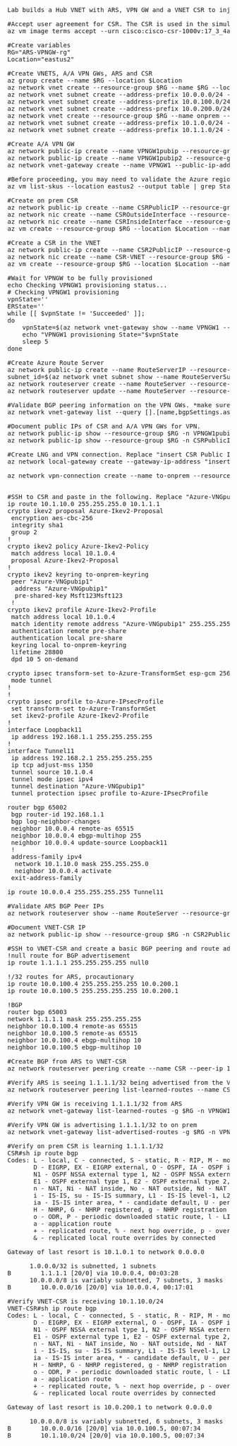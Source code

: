 <pre lang="...">
Lab builds a Hub VNET with ARS, VPN GW and a VNET CSR to inject routes into ARS. On prem is simulated with a VNET and a CSR. On prem CSR has an ikev2 tunnel to the VPNGW with BGP. On prem is advertising 10.1.10.0/24, ASN 65002. CSR in the VNET is advertising 1.1.1.1/32, ASN 65003

#Accept user agreement for CSR. The CSR is used in the simulated on prem VNET and will have a S2S tunnel to the VPNGW
az vm image terms accept --urn cisco:cisco-csr-1000v:17_3_4a-byol:latest

#Create variables
RG="ARS-VPNGW-rg"
Location="eastus2"

#Create VNETS, A/A VPN GWs, ARS and CSR
az group create --name $RG --location $Location
az network vnet create --resource-group $RG --name $RG --location $Location --address-prefixes 10.0.0.0/16 --subnet-name VM --subnet-prefix 10.0.10.0/24
az network vnet subnet create --address-prefix 10.0.0.0/24 --name GatewaySubnet --resource-group $RG --vnet-name $RG
az network vnet subnet create --address-prefix 10.0.100.0/24 --name RouteServerSubnet --resource-group $RG --vnet-name $RG
az network vnet subnet create --address-prefix 10.0.200.0/24 --name NVASubnet --resource-group $RG --vnet-name $RG
az network vnet create --resource-group $RG --name onprem --location $Location --address-prefixes 10.1.0.0/16 --subnet-name VM --subnet-prefix 10.1.10.0/24
az network vnet subnet create --address-prefix 10.1.0.0/24 --name zeronet --resource-group $RG --vnet-name onprem
az network vnet subnet create --address-prefix 10.1.1.0/24 --name onenet --resource-group $RG --vnet-name onprem

#Create A/A VPN GW
az network public-ip create --name VPNGW1pubip --resource-group $RG --allocation-method Static --sku standard
az network public-ip create --name VPNGW1pubip2 --resource-group $RG --allocation-method Static --sku standard
az network vnet-gateway create --name VPNGW1 --public-ip-address VPNGW1pubip VPNGW1pubip2 --resource-group $RG --vnet $RG --gateway-type Vpn --vpn-type RouteBased --sku VpnGw3 --no-wait --asn 65515

#Before proceeding, you may need to validate the Azure region has the available VM Sku size
az vm list-skus --location eastus2 --output table | grep Standard_D
    
#Create on prem CSR
az network public-ip create --name CSRPublicIP --resource-group $RG --idle-timeout 30 --allocation-method Static
az network nic create --name CSROutsideInterface --resource-group $RG --subnet zeronet --vnet onprem --public-ip-address CSRPublicIP --ip-forwarding true
az network nic create --name CSRInsideInterface --resource-group $RG --subnet onenet --vnet onprem --ip-forwarding true
az vm create --resource-group $RG --location $Location --name Onprem-CSR --size Standard_D2_v2 --nics CSROutsideInterface CSRInsideInterface  --image cisco:cisco-csr-1000v:17_3_4a-byol:latest --admin-username azureuser --admin-password Msft123Msft123 --no-wait

#Create a CSR in the VNET
az network public-ip create --name CSR2PublicIP --resource-group $RG --idle-timeout 30 --allocation-method Static
az network nic create --name CSR-VNET --resource-group $RG --subnet NVASubnet --vnet $RG --public-ip-address CSR2PublicIP --ip-forwarding true
az vm create --resource-group $RG --location $Location --name VNET-CSR --size Standard_D2_v2 --nics CSR-VNET --image cisco:cisco-csr-1000v:17_3_4a-byol:latest --admin-username azureuser --admin-password Msft123Msft123 --no-wait

#Wait for VPNGW to be fully provisioned
echo Checking VPNGW1 provisioning status...
# Checking VPNGW1 provisioning
vpnState=''
ERState=''
while [[ $vpnState != 'Succeeded' ]];
do
    vpnState=$(az network vnet-gateway show --name VPNGW1 --resource-group $RG --query 'provisioningState' -o tsv)
    echo "VPNGW1 provisioning State="$vpnState
    sleep 5
done

#Create Azure Route Server
az network public-ip create --name RouteServerIP --resource-group $RG --version IPv4 --sku Standard --location $Location
subnet_id=$(az network vnet subnet show --name RouteServerSubnet --resource-group $RG --vnet-name $RG --query id -o tsv) 
az network routeserver create --name RouteServer --resource-group $RG --hosted-subnet $subnet_id --public-ip-address RouteServerIP --location $Location
az network routeserver update --name RouteServer --resource-group $RG --allow-b2b-traffic true

#Validate BGP peering information on the VPN GWs. *make sure to document the BGP IPs on the GW*
az network vnet-gateway list --query [].[name,bgpSettings.asn,bgpSettings.bgpPeeringAddress] -o table --resource-group $RG

#Document public IPs of CSR and A/A VPN GWs for VPN.
az network public-ip show --resource-group $RG -n VPNGW1pubip --query "{address: ipAddress}"
az network public-ip show --resource-group $RG -n CSRPublicIP --query "{address: ipAddress}"

#Create LNG and VPN connection. Replace "insert CSR Public IP"
az network local-gateway create --gateway-ip-address "insert CSR Public IP" --name to-onprem --resource-group $RG --local-address-prefixes 192.168.1.1/32 --asn 65002 --bgp-peering-address 192.168.1.1

az network vpn-connection create --name to-onprem --resource-group $RG --vnet-gateway1 VPNGW1 -l $Location --shared-key Msft123Msft123 --local-gateway2 to-onprem --enable-bgp


#SSH to CSR and paste in the following. Replace "Azure-VNGpubip1". **Important: the below configs have a static route and a BGP peering config when the VPN GW are 10.0.0.4. Make sure to replace these IPs if needed based on the previous command that validates the VPN GW BGP peering information**
ip route 10.1.10.0 255.255.255.0 10.1.1.1
crypto ikev2 proposal Azure-Ikev2-Proposal 
 encryption aes-cbc-256
 integrity sha1
 group 2
!
crypto ikev2 policy Azure-Ikev2-Policy 
 match address local 10.1.0.4
 proposal Azure-Ikev2-Proposal
!         
crypto ikev2 keyring to-onprem-keyring
 peer "Azure-VNGpubip1"
  address "Azure-VNGpubip1"
  pre-shared-key Msft123Msft123
 !
crypto ikev2 profile Azure-Ikev2-Profile
 match address local 10.1.0.4
 match identity remote address "Azure-VNGpubip1" 255.255.255.255 
 authentication remote pre-share
 authentication local pre-share
 keyring local to-onprem-keyring
 lifetime 28800
 dpd 10 5 on-demand

crypto ipsec transform-set to-Azure-TransformSet esp-gcm 256 
 mode tunnel
!
!
crypto ipsec profile to-Azure-IPsecProfile
 set transform-set to-Azure-TransformSet 
 set ikev2-profile Azure-Ikev2-Profile
!
interface Loopback11
 ip address 192.168.1.1 255.255.255.255
!
interface Tunnel11
 ip address 192.168.2.1 255.255.255.255
 ip tcp adjust-mss 1350
 tunnel source 10.1.0.4
 tunnel mode ipsec ipv4
 tunnel destination "Azure-VNGpubip1"
 tunnel protection ipsec profile to-Azure-IPsecProfile

router bgp 65002
 bgp router-id 192.168.1.1
 bgp log-neighbor-changes
 neighbor 10.0.0.4 remote-as 65515
 neighbor 10.0.0.4 ebgp-multihop 255
 neighbor 10.0.0.4 update-source Loopback11
 !
 address-family ipv4
  network 10.1.10.0 mask 255.255.255.0
  neighbor 10.0.0.4 activate
 exit-address-family

ip route 10.0.0.4 255.255.255.255 Tunnel11

#Validate ARS BGP Peer IPs
az network routeserver show --name RouteServer --resource-group $RG

#Document VNET-CSR IP
az network public-ip show --resource-group $RG -n CSR2PublicIP --query "{address: ipAddress}"

#SSH to VNET-CSR and create a basic BGP peering and route advertisement
!null route for BGP advertisement
ip route 1.1.1.1 255.255.255.255 null0

!/32 routes for ARS, procautionary
ip route 10.0.100.4 255.255.255.255 10.0.200.1
ip route 10.0.100.5 255.255.255.255 10.0.200.1

!BGP
router bgp 65003
network 1.1.1.1 mask 255.255.255.255
neighbor 10.0.100.4 remote-as 65515
neighbor 10.0.100.5 remote-as 65515
neighbor 10.0.100.4 ebgp-multihop 10
neighbor 10.0.100.5 ebgp-multihop 10

#Create BGP from ARS to VNET-CSR
az network routeserver peering create --name CSR --peer-ip 10.0.200.4 --peer-asn 65003 --routeserver RouteServer --resource-group $RG

#Verify ARS is seeing 1.1.1.1/32 being advertised from the VNET-CSR
az network routeserver peering list-learned-routes --name CSR --routeserver RouteServer --resource-group $RG

#Verify VPN GW is receiving 1.1.1.1/32 from ARS
az network vnet-gateway list-learned-routes -g $RG -n VPNGW1

#Verify VPN GW is advertising 1.1.1.1/32 to on prem
az network vnet-gateway list-advertised-routes -g $RG -n VPNGW1 --peer 192.168.1.1

#Verify on prem CSR is learning 1.1.1.1/32
CSR#sh ip route bgp
Codes: L - local, C - connected, S - static, R - RIP, M - mobile, B - BGP
       D - EIGRP, EX - EIGRP external, O - OSPF, IA - OSPF inter area 
       N1 - OSPF NSSA external type 1, N2 - OSPF NSSA external type 2
       E1 - OSPF external type 1, E2 - OSPF external type 2, m - OMP
       n - NAT, Ni - NAT inside, No - NAT outside, Nd - NAT DIA
       i - IS-IS, su - IS-IS summary, L1 - IS-IS level-1, L2 - IS-IS level-2
       ia - IS-IS inter area, * - candidate default, U - per-user static route
       H - NHRP, G - NHRP registered, g - NHRP registration summary
       o - ODR, P - periodic downloaded static route, l - LISP
       a - application route
       + - replicated route, % - next hop override, p - overrides from PfR
       & - replicated local route overrides by connected

Gateway of last resort is 10.1.0.1 to network 0.0.0.0

      1.0.0.0/32 is subnetted, 1 subnets
B        1.1.1.1 [20/0] via 10.0.0.4, 00:03:28
      10.0.0.0/8 is variably subnetted, 7 subnets, 3 masks
B        10.0.0.0/16 [20/0] via 10.0.0.4, 00:17:01

#Verify VNET-CSR is receiving 10.1.10.0/24
VNET-CSR#sh ip route bgp
Codes: L - local, C - connected, S - static, R - RIP, M - mobile, B - BGP
       D - EIGRP, EX - EIGRP external, O - OSPF, IA - OSPF inter area 
       N1 - OSPF NSSA external type 1, N2 - OSPF NSSA external type 2
       E1 - OSPF external type 1, E2 - OSPF external type 2, m - OMP
       n - NAT, Ni - NAT inside, No - NAT outside, Nd - NAT DIA
       i - IS-IS, su - IS-IS summary, L1 - IS-IS level-1, L2 - IS-IS level-2
       ia - IS-IS inter area, * - candidate default, U - per-user static route
       H - NHRP, G - NHRP registered, g - NHRP registration summary
       o - ODR, P - periodic downloaded static route, l - LISP
       a - application route
       + - replicated route, % - next hop override, p - overrides from PfR
       & - replicated local route overrides by connected

Gateway of last resort is 10.0.200.1 to network 0.0.0.0

      10.0.0.0/8 is variably subnetted, 6 subnets, 3 masks
B        10.0.0.0/16 [20/0] via 10.0.100.5, 00:07:34
B        10.1.10.0/24 [20/0] via 10.0.100.5, 00:07:34
</pre>
